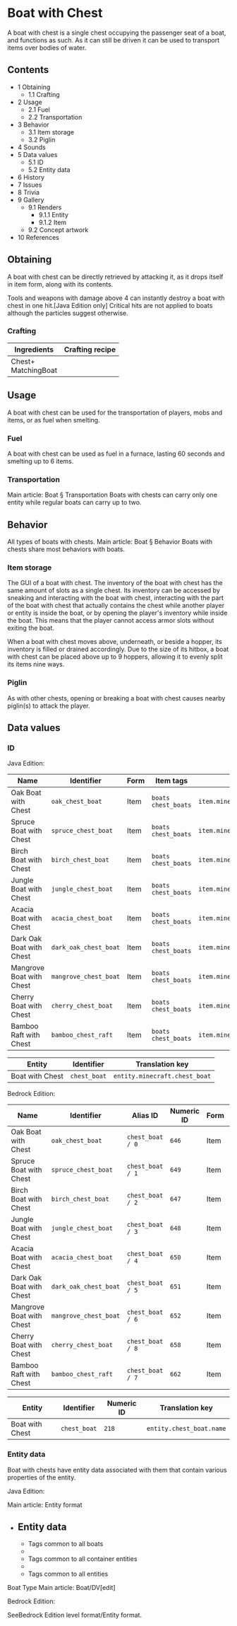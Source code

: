 # Boat with Chest
A boat with chest is a single chest occupying the passenger seat of a boat, and functions as such. As it can still be driven it can be used to transport items over bodies of water.

## Contents
- 1 Obtaining
	- 1.1 Crafting
- 2 Usage
	- 2.1 Fuel
	- 2.2 Transportation
- 3 Behavior
	- 3.1 Item storage
	- 3.2 Piglin
- 4 Sounds
- 5 Data values
	- 5.1 ID
	- 5.2 Entity data
- 6 History
- 7 Issues
- 8 Trivia
- 9 Gallery
	- 9.1 Renders
		- 9.1.1 Entity
		- 9.1.2 Item
	- 9.2 Concept artwork
- 10 References

## Obtaining
A boat with chest can be directly retrieved by attacking it, as it drops itself in item form, along with its contents.

Tools and weapons with damage above 4 can instantly destroy a boat with chest in one hit.‌[Java Edition  only] Critical hits are not applied to boats although the particles suggest otherwise.

### Crafting
| Ingredients             | Crafting recipe |
|-------------------------|-----------------|
| Chest+<br/>MatchingBoat |                 |

## Usage
A boat with chest can be used for the transportation of players, mobs and items, or as fuel when smelting.

### Fuel
A boat with chest can be used as fuel in a furnace, lasting 60 seconds and smelting up to 6 items.

### Transportation
Main article: Boat § Transportation
Boats with chests can carry only one entity while regular boats can carry up to two.

## Behavior
All types of boats with chests.
Main article: Boat § Behavior
Boats with chests share most behaviors with boats.

### Item storage
The GUI of a boat with chest.
The inventory of the boat with chest has the same amount of slots as a single chest. Its inventory can be accessed by sneaking and interacting with the boat with chest, interacting with the part of the boat with chest that actually contains the chest while another player or entity is inside the boat, or by opening the player's inventory while inside the boat. This means that the player cannot access armor slots without exiting the boat.

When a boat with chest moves above, underneath, or beside a hopper, its inventory is filled or drained accordingly. Due to the size of its hitbox, a boat with chest can be placed above up to 9 hoppers, allowing it to evenly split its items nine ways.

### Piglin
As with other chests, opening or breaking a boat with chest causes nearby piglin(s) to attack the player.

## Data values
### ID
Java Edition:

| Name                     | Identifier            | Form | Item tags                 | Translation key                      |
|--------------------------|-----------------------|------|---------------------------|--------------------------------------|
| Oak Boat with Chest      | `oak_chest_boat`      | Item | `boats`<br/>`chest_boats` | `item.minecraft.oak_chest_boat`      |
| Spruce Boat with Chest   | `spruce_chest_boat`   | Item | `boats`<br/>`chest_boats` | `item.minecraft.spruce_chest_boat`   |
| Birch Boat with Chest    | `birch_chest_boat`    | Item | `boats`<br/>`chest_boats` | `item.minecraft.birch_chest_boat`    |
| Jungle Boat with Chest   | `jungle_chest_boat`   | Item | `boats`<br/>`chest_boats` | `item.minecraft.jungle_chest_boat`   |
| Acacia Boat with Chest   | `acacia_chest_boat`   | Item | `boats`<br/>`chest_boats` | `item.minecraft.acacia_chest_boat`   |
| Dark Oak Boat with Chest | `dark_oak_chest_boat` | Item | `boats`<br/>`chest_boats` | `item.minecraft.dark_oak_chest_boat` |
| Mangrove Boat with Chest | `mangrove_chest_boat` | Item | `boats`<br/>`chest_boats` | `item.minecraft.mangrove_chest_boat` |
| Cherry Boat with Chest   | `cherry_chest_boat`   | Item | `boats`<br/>`chest_boats` | `item.minecraft.cherry_chest_boat`   |
| Bamboo Raft with Chest   | `bamboo_chest_raft`   | Item | `boats`<br/>`chest_boats` | `item.minecraft.bamboo_chest_raft`   |

| Entity          | Identifier   | Translation key               |
|-----------------|--------------|-------------------------------|
| Boat with Chest | `chest_boat` | `entity.minecraft.chest_boat` |

Bedrock Edition:

| Name                     | Identifier            | Alias ID         | Numeric ID | Form | Item tags         | Translation key                 |
|--------------------------|-----------------------|------------------|------------|------|-------------------|---------------------------------|
| Oak Boat with Chest      | `oak_chest_boat`      | `chest_boat / 0` | `646`      | Item | `minecraft:boats` | `item.chest_boat.oak.name`      |
| Spruce Boat with Chest   | `spruce_chest_boat`   | `chest_boat / 1` | `649`      | Item | `minecraft:boats` | `item.chest_boat.spruce.name`   |
| Birch Boat with Chest    | `birch_chest_boat`    | `chest_boat / 2` | `647`      | Item | `minecraft:boats` | `item.chest_boat.birch.name`    |
| Jungle Boat with Chest   | `jungle_chest_boat`   | `chest_boat / 3` | `648`      | Item | `minecraft:boats` | `item.chest_boat.jungle.name`   |
| Acacia Boat with Chest   | `acacia_chest_boat`   | `chest_boat / 4` | `650`      | Item | `minecraft:boats` | `item.chest_boat.acacia.name`   |
| Dark Oak Boat with Chest | `dark_oak_chest_boat` | `chest_boat / 5` | `651`      | Item | `minecraft:boats` | `item.chest_boat.big_oak.name`  |
| Mangrove Boat with Chest | `mangrove_chest_boat` | `chest_boat / 6` | `652`      | Item | `minecraft:boats` | `item.chest_boat.mangrove.name` |
| Cherry Boat with Chest   | `cherry_chest_boat`   | `chest_boat / 8` | `658`      | Item | `minecraft:boats` | `item.chest_boat.cherry.name`   |
| Bamboo Raft with Chest   | `bamboo_chest_raft`   | `chest_boat / 7` | `662`      | Item | `minecraft:boats` | `item.chest_boat.bamboo.name`   |

| Entity          | Identifier   | Numeric ID | Translation key          |
|-----------------|--------------|------------|--------------------------|
| Boat with Chest | `chest_boat` | `218`      | `entity.chest_boat.name` |

### Entity data
Boat with chests have entity data associated with them that contain various properties of the entity.

Java Edition:

Main article: Entity format
- Entity data
	- 
	- Tags common to all boats
	- 
	- Tags common to all container entities
	- 
	- Tags common to all entities


Boat Type
Main article: Boat/DV[edit]

Bedrock Edition:

SeeBedrock Edition level format/Entity format.


